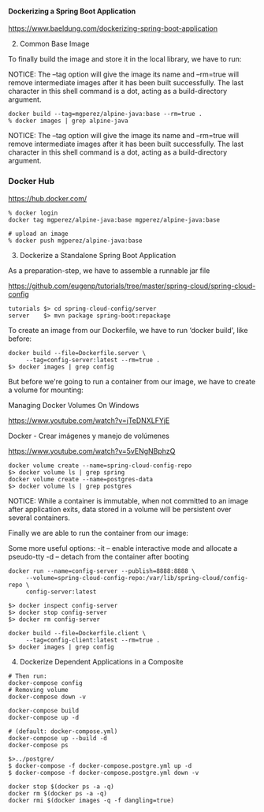 ####  Dockerizing a Spring Boot Application

https://www.baeldung.com/dockerizing-spring-boot-application

2. Common Base Image

To finally build the image and store it in the local library, we have to run:

NOTICE: The –tag option will give the image its name and –rm=true will remove intermediate images after it has been built successfully. The last character in this shell command is a dot, acting as a build-directory argument.

```
docker build --tag=mgperez/alpine-java:base --rm=true .
% docker images | grep alpine-java
```

NOTICE: The –tag option will give the image its name and –rm=true will remove intermediate images after it has been built successfully. The last character in this shell command is a dot, acting as a build-directory argument.

### Docker Hub

https://hub.docker.com/

```
% docker login
docker tag mgperez/alpine-java:base mgperez/alpine-java:base

# upload an image
% docker push mgperez/alpine-java:base
```



3. Dockerize a Standalone Spring Boot Application

As a preparation-step, we have to assemble a runnable jar file

https://github.com/eugenp/tutorials/tree/master/spring-cloud/spring-cloud-config

```
tutorials $> cd spring-cloud-config/server
server    $> mvn package spring-boot:repackage
```

To create an image from our Dockerfile, we have to run ‘docker build', like before:

```
docker build --file=Dockerfile.server \
     --tag=config-server:latest --rm=true .
$> docker images | grep config
```

But before we're going to run a container from our image, we have to create a volume for mounting:

Managing Docker Volumes On Windows

https://www.youtube.com/watch?v=jTeDNXLFYjE

Docker - Crear imágenes y manejo de volúmenes

https://www.youtube.com/watch?v=5vENgNBphzQ

```
docker volume create --name=spring-cloud-config-repo
$> docker volume ls | grep spring
docker volume create --name=postgres-data
$> docker volume ls | grep postgres
```

NOTICE: While a container is immutable, when not committed to an image after application exits, data stored in a volume will be persistent over several containers.

Finally we are able to run the container from our image:

Some more useful options:
-it – enable interactive mode and allocate a pseudo-tty
-d – detach from the container after booting

```
docker run --name=config-server --publish=8888:8888 \
     --volume=spring-cloud-config-repo:/var/lib/spring-cloud/config-repo \
     config-server:latest
     
$> docker inspect config-server
$> docker stop config-server
$> docker rm config-server
```

```
docker build --file=Dockerfile.client \
     --tag=config-client:latest --rm=true .
$> docker images | grep config
```



4. Dockerize Dependent Applications in a Composite

```
# Then run:
docker-compose config
# Removing volume 
docker-compose down -v

docker-compose build
docker-compose up -d

# (default: docker-compose.yml)
docker-compose up --build -d
docker-compose ps

$>../postgre/
$ docker-compose -f docker-compose.postgre.yml up -d
$ docker-compose -f docker-compose.postgre.yml down -v

docker stop $(docker ps -a -q)
docker rm $(docker ps -a -q)
docker rmi $(docker images -q -f dangling=true)
```

